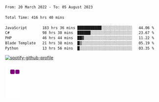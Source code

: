 <!--START_SECTION:waka-->

```txt
From: 20 March 2022 - To: 05 August 2023

Total Time: 416 hrs 40 mins

JavaScript       183 hrs 36 mins ███████████░░░░░░░░░░░░░░   44.06 %
C#               98 hrs 38 mins  ██████░░░░░░░░░░░░░░░░░░░   23.67 %
PHP              46 hrs 44 mins  ██▓░░░░░░░░░░░░░░░░░░░░░░   11.22 %
Blade Template   21 hrs 38 mins  █▒░░░░░░░░░░░░░░░░░░░░░░░   05.19 %
Python           13 hrs 56 mins  █░░░░░░░░░░░░░░░░░░░░░░░░   03.35 %
```

<!--END_SECTION:waka-->
[![spotify-github-profile](https://spotify-github-profile.vercel.app/api/view?uid=c00zprrvy9xiloa9qnco3hmng&cover_image=true&theme=novatorem&show_offline=false&background_color=121212&bar_color=53b14f&bar_color_cover=false)](https://spotify-github-profile.vercel.app/api/view?uid=c00zprrvy9xiloa9qnco3hmng&redirect=true)

![snake gif](https://github.com/hoanghip108/hoanghip108/blob/output/github-contribution-grid-snake.gif)

